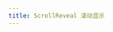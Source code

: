 ```yaml
---
title: ScrollReveal 滚动显示
---
```

<ClientOnly>
<template>
  <show-components title="类型" :linesOfCode="25">
      <ScrollReveal :speed="2000"
                   :topOffset="topOffset"
                   :leaveStyle="{ padding: '10px', marginRight: '10px', background: context.theme.accent, color: '#fff' }"
                   :enterStyle="{ background: 'yellowgreen' }">
          <div :style="{ display: 'inline-block' }">Scroll the Window</div>
      </ScrollReveal>
      <ScrollReveal :speed="850"
                :topOffset="topOffset"
                :leaveStyle="{ transform: 'scale(0)', padding: '10px', marginRight: '10px', background: context.theme.baseLow }"
                :enterStyle="{ transform: 'scale(1)' }"
              >
          <div :style="{ display: 'inline-block' }">Scale In Animation</div>
      </ScrollReveal>
  </show-components-item>
<template slot="code">

```vue
<template>
</template>
<script>
export default {
};
</script>
```
</template>
  </show-components>
</template>
</ClientOnly>

<script>
export default {
  data() {
    return {
      topOffset: window.innerHeight / 16
    }
  },
  
  inject: ["context"],
  
  created() {
    //debugger
  },
  watch:{
    a(v){
    console.log(v)
    }
  }
};
</script>
